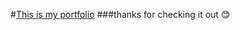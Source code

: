 #[This is my portfolio](https://chaaaarlang.github.io/my-portfolio/)
###thanks for checking it out 😊
